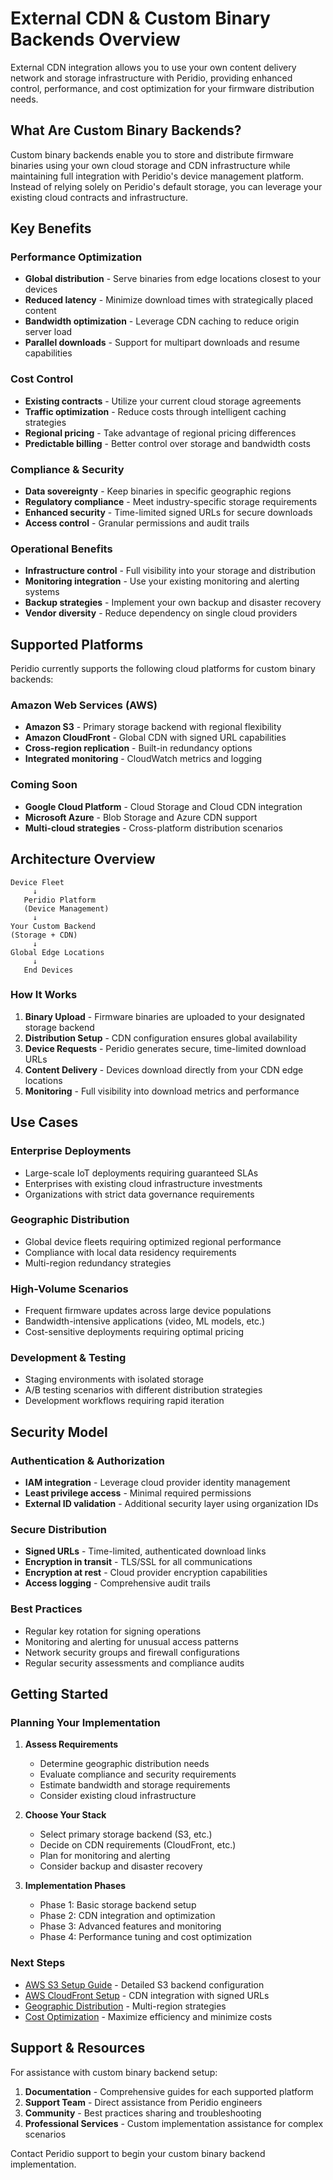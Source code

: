# External CDN & Custom Binary Backends Overview

External CDN integration allows you to use your own content delivery network and storage infrastructure with Peridio, providing enhanced control, performance, and cost optimization for your firmware distribution needs.

## What Are Custom Binary Backends?

Custom binary backends enable you to store and distribute firmware binaries using your own cloud storage and CDN infrastructure while maintaining full integration with Peridio's device management platform. Instead of relying solely on Peridio's default storage, you can leverage your existing cloud contracts and infrastructure.

## Key Benefits

### Performance Optimization
- **Global distribution** - Serve binaries from edge locations closest to your devices
- **Reduced latency** - Minimize download times with strategically placed content
- **Bandwidth optimization** - Leverage CDN caching to reduce origin server load
- **Parallel downloads** - Support for multipart downloads and resume capabilities

### Cost Control
- **Existing contracts** - Utilize your current cloud storage agreements
- **Traffic optimization** - Reduce costs through intelligent caching strategies
- **Regional pricing** - Take advantage of regional pricing differences
- **Predictable billing** - Better control over storage and bandwidth costs

### Compliance & Security
- **Data sovereignty** - Keep binaries in specific geographic regions
- **Regulatory compliance** - Meet industry-specific storage requirements
- **Enhanced security** - Time-limited signed URLs for secure downloads
- **Access control** - Granular permissions and audit trails

### Operational Benefits
- **Infrastructure control** - Full visibility into your storage and distribution
- **Monitoring integration** - Use your existing monitoring and alerting systems
- **Backup strategies** - Implement your own backup and disaster recovery
- **Vendor diversity** - Reduce dependency on single cloud providers

## Supported Platforms

Peridio currently supports the following cloud platforms for custom binary backends:

### Amazon Web Services (AWS)
- **Amazon S3** - Primary storage backend with regional flexibility
- **Amazon CloudFront** - Global CDN with signed URL capabilities
- **Cross-region replication** - Built-in redundancy options
- **Integrated monitoring** - CloudWatch metrics and logging

### Coming Soon
- **Google Cloud Platform** - Cloud Storage and Cloud CDN integration
- **Microsoft Azure** - Blob Storage and Azure CDN support
- **Multi-cloud strategies** - Cross-platform distribution scenarios

## Architecture Overview

```
Device Fleet
     ↓
   Peridio Platform
   (Device Management)
     ↓
Your Custom Backend
(Storage + CDN)
     ↓
Global Edge Locations
     ↓
   End Devices
```

### How It Works

1. **Binary Upload** - Firmware binaries are uploaded to your designated storage backend
2. **Distribution Setup** - CDN configuration ensures global availability
3. **Device Requests** - Peridio generates secure, time-limited download URLs
4. **Content Delivery** - Devices download directly from your CDN edge locations
5. **Monitoring** - Full visibility into download metrics and performance

## Use Cases

### Enterprise Deployments
- Large-scale IoT deployments requiring guaranteed SLAs
- Enterprises with existing cloud infrastructure investments
- Organizations with strict data governance requirements

### Geographic Distribution
- Global device fleets requiring optimized regional performance
- Compliance with local data residency requirements
- Multi-region redundancy strategies

### High-Volume Scenarios
- Frequent firmware updates across large device populations
- Bandwidth-intensive applications (video, ML models, etc.)
- Cost-sensitive deployments requiring optimal pricing

### Development & Testing
- Staging environments with isolated storage
- A/B testing scenarios with different distribution strategies
- Development workflows requiring rapid iteration

## Security Model

### Authentication & Authorization
- **IAM integration** - Leverage cloud provider identity management
- **Least privilege access** - Minimal required permissions
- **External ID validation** - Additional security layer using organization IDs

### Secure Distribution
- **Signed URLs** - Time-limited, authenticated download links
- **Encryption in transit** - TLS/SSL for all communications
- **Encryption at rest** - Cloud provider encryption capabilities
- **Access logging** - Comprehensive audit trails

### Best Practices
- Regular key rotation for signing operations
- Monitoring and alerting for unusual access patterns
- Network security groups and firewall configurations
- Regular security assessments and compliance audits

## Getting Started

### Planning Your Implementation

1. **Assess Requirements**
   - Determine geographic distribution needs
   - Evaluate compliance and security requirements
   - Estimate bandwidth and storage requirements
   - Consider existing cloud infrastructure

2. **Choose Your Stack**
   - Select primary storage backend (S3, etc.)
   - Decide on CDN requirements (CloudFront, etc.)
   - Plan for monitoring and alerting
   - Consider backup and disaster recovery

3. **Implementation Phases**
   - Phase 1: Basic storage backend setup
   - Phase 2: CDN integration and optimization
   - Phase 3: Advanced features and monitoring
   - Phase 4: Performance tuning and cost optimization

### Next Steps

- [AWS S3 Setup Guide](./aws-s3-setup.md) - Detailed S3 backend configuration
- [AWS CloudFront Setup](./aws-cloudfront-setup.md) - CDN integration with signed URLs
- [Geographic Distribution](./geographic-distribution.md) - Multi-region strategies
- [Cost Optimization](./cost-optimization.md) - Maximize efficiency and minimize costs

## Support & Resources

For assistance with custom binary backend setup:

1. **Documentation** - Comprehensive guides for each supported platform
2. **Support Team** - Direct assistance from Peridio engineers
3. **Community** - Best practices sharing and troubleshooting
4. **Professional Services** - Custom implementation assistance for complex scenarios

Contact Peridio support to begin your custom binary backend implementation.